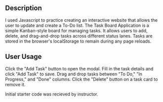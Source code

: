 ## Description
I used Javascript to practice creating an interactive website that allows the user to update and create a To-Do list. The Task Board Application is a simple Kanban-style board for managing tasks. It allows users to add, delete, and drag-and-drop tasks across different status lanes. Tasks are stored in the browser's localStorage to remain during any page reloads.

## User Usage
Click the "Add Task" button to open the modal. Fill in the task details and click "Add Task" to save. Drag and drop tasks between "To Do," "In Progress," and "Done" columns. Click the "Delete" button on a task card to remove it.

Initial starter code was recieved by instructor.
